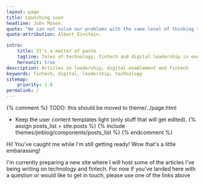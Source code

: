 ```yaml
---
layout: page
title: Launching soon
headline: John Moxon.
quote: "We can not solve our problems with the same level of thinking that created them."
quote-attribution: Albert Einstein.

intro:
    title: It's a matter of paste 
    tagline: Tales of technology, fintech and digital leadership in ever changing times 
    herounit: true
description: Articles on leadership, digital enablement and fintech
keywords: fintech, digital, leadership, technology
sitemap:
    priority: 1.0
permalink: /
---
```


{% comment %}
TODO: this should be moved to theme/../page.html
 - Keep the user content templates light (only stuff that will get edited).
{% assign posts_list = site.posts %}
{% include themes/jmblog/components/posts_list %}
{% endcomment %}

Hi! You've caught me while I'm still getting ready! Wow that's a little embarassing!

I'm currently preparing a new site where I will host some of the articles I've being writing on technology and fintech. For now if you've landed here with a question or would like to get in touch, please use one of the links above
